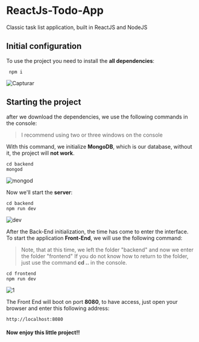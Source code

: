 # ReactJs-Todo-App
Classic task list application, built in ReactJS and NodeJS

## Initial configuration

To use the project you need to install the **all dependencies**: 

```
 npm i

```
![Capturar](https://user-images.githubusercontent.com/49910898/66718643-830fdc00-edbc-11e9-82fb-2cacc1b7ae2b.PNG)

## Starting the project

after we download the dependencies, we use the following commands in the console:  
>I recommend using two or three windows on the console

With this command, we initialize **MongoDB**, which is our database, without it, the project will **not work**.

```JS
cd backend
mongod
```
![mongod](https://user-images.githubusercontent.com/49910898/66759171-1c4ef900-ee76-11e9-8d68-75eb74fd97fd.PNG)

Now we'll start the **server**:
```JS
cd backend
npm run dev
```

![dev](https://user-images.githubusercontent.com/49910898/66759340-7485fb00-ee76-11e9-9366-d78a1c59e376.PNG)

After the Back-End initialization, the time has come to enter the interface.  
To start the application **Front-End**, we will use the following command:   
>Note, that at this time, we left the folder "backend" and now we enter the folder "frontend"
>If you do not know how to return to the folder, just use the command **cd ..** in the console.

```JS
cd frontend
npm run dev
```
![1](https://user-images.githubusercontent.com/49910898/67152727-3859fc80-f2b3-11e9-80fe-c43bafb17214.PNG)

The Front End will boot on port **8080**, to have access, just open your browser and enter this following address:
```
http://localhost:8080
```
#### Now enjoy this little project!! 
